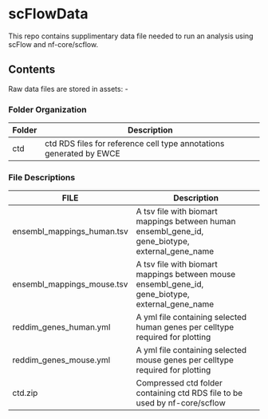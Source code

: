 # scFlowData

This repo contains supplimentary data file needed to run an analysis using scFlow and nf-core/scflow.


## Contents

Raw data files are stored in assets: -

### Folder Organization

| Folder | Description                                                  |
| ------ | ------------------------------------------------------------ |
| ctd    | ctd RDS files for reference cell type annotations generated by EWCE |

### File Descriptions

| FILE                 | Description                                                  |
| -------------------- | ------------------------------------------------------------ |
| ensembl_mappings_human.tsv | A tsv file with biomart mappings between human ensembl_gene_id, gene_biotype, external_gene_name |
| ensembl_mappings_mouse.tsv | A tsv file with biomart mappings between mouse ensembl_gene_id, gene_biotype, external_gene_name |
| reddim_genes_human.yml | A yml file containing selected human genes per celltype required for plotting |
| reddim_genes_mouse.yml | A yml file containing selected mouse genes per celltype required for plotting |
| ctd.zip | Compressed ctd folder containing ctd RDS file to be used by nf-core/scflow |
                                                           
